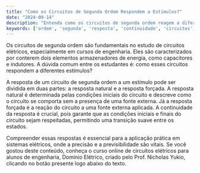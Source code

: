 ```yaml
---
title: "Como os Circuitos de Segunda Ordem Respondem a Estímulos?"
date: "2024-09-14"
description: "Entenda como os circuitos de segunda ordem reagem a diferentes estímulos e a importância da continuidade na resposta."
keywords: ['ordem', 'segunda', 'resposta', 'continuidade', 'circuitos', 'engenharia']
---
```


Os circuitos de segunda ordem são fundamentais no estudo de circuitos elétricos, especialmente em cursos de engenharia. Eles são caracterizados por conterem dois elementos armazenadores de energia, como capacitores e indutores. A dúvida comum entre os estudantes é: como esses circuitos respondem a diferentes estímulos?

A resposta de um circuito de segunda ordem a um estímulo pode ser dividida em duas partes: a resposta natural e a resposta forçada. A resposta natural é determinada pelas condições iniciais do circuito e descreve como o circuito se comporta sem a presença de uma fonte externa. Já a resposta forçada é a reação do circuito a uma fonte externa aplicada. A continuidade da resposta é crucial, pois garante que as condições iniciais e finais do circuito sejam respeitadas, permitindo uma transição suave entre os estados.

Compreender essas respostas é essencial para a aplicação prática em sistemas elétricos, onde a precisão e a previsibilidade são vitais. Se você gostou deste conteúdo, conheça o curso online de circuitos elétricos para alunos de engenharia, Domínio Elétrico, criado pelo Prof. Nicholas Yukio, clicando no botão presente logo abaixo do texto.